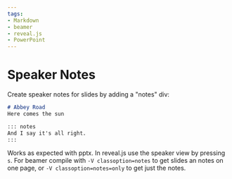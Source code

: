 ```yaml
---
tags:
- Markdown
- beamer
- reveal.js
- PowerPoint
---
```


# Speaker Notes

Create speaker notes for slides by adding a "notes" div:

``` markdown
# Abbey Road
Here comes the sun

::: notes
And I say it's all right.
:::
```

Works as expected with pptx. In reveal.js use the speaker view by
pressing `s`. For beamer compile with `-V classoption=notes` to
get slides an notes on one page, or `-V classoption=notes=only` to
get just the notes.
